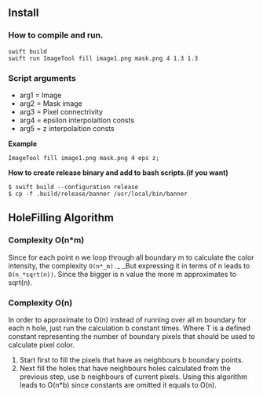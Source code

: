## Install

### How to compile and run.

    swift build 
    swift run ImageTool fill image1.png mask.png 4 1.3 1.3
### Script arguments
    

 - arg1 = Image 
 - arg2 = Mask image 
 - arg3 = Pixel connectrivity 
 - arg4 = epsilon interpolaition consts 
 - arg5 =  z interpolaition consts
   

**Example**

    ImageTool fill image1.png mask.png 4 eps z;
**How to create release binary and add to bash scripts.(if you want)**

    $ swift build --configuration release
    $ cp -f .build/release/banner /usr/local/bin/banner




 
## HoleFilling Algorithm

### Complexity O(n*m)
Since for each point n we loop through all boundary m to calculate the color intensity, the complexity `O(n*_m).`_
_But expressing it in terms of n leads to  `O(n_*sqrt(n))`. Since the bigger is n value the more m approximates to sqrt(n).

### Complexity O(n)
In order to approximate to O(n) instead of running over all m boundary for each n hole, just run the calculation b  constant times.
Where T is a defined constant representing the number of boundary pixels that should be used to calculate pixel color.
1. Start first to fill the pixels that have as neighbours b boundary points.
2. Next fill the holes that have neighbours holes calculated from the previous step, use b neighbours of current pixels.
Using this algorithm leads to O(n*b) since constants are omitted it equals to O(n).

